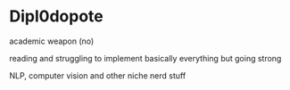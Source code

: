 # Dipl0dopote
academic weapon (no)

reading and struggling to implement basically everything but going strong 

NLP, computer vision and other niche nerd stuff 
